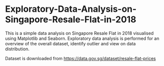 # Exploratory-Data-Analysis-on-Singapore-Resale-Flat-in-2018

This is a simple data analysis on Singapore Resale Flat in 2018 visualised using Matplotlib and Seaborn. 
Exploratory data analysis is performed for an overview of the overall dataset, identify outlier and view on data distribution.

Dataset is downloaded from https://data.gov.sg/dataset/resale-flat-prices
